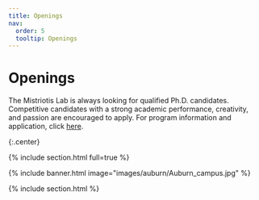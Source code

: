 ```yaml
---
title: Openings
nav:
  order: 5
  tooltip: Openings
---
```


# <i class="fas fa-users"></i>Openings


The Mistriotis Lab is always looking for qualified Ph.D. candidates. Competitive candidates with a strong academic performance, creativity, and passion are encouraged to apply. For program information and application, click [here](https://eng.auburn.edu/chen/academics/graduate/index.html).

{:.center}

{% include section.html full=true %}

{% include banner.html image="images/auburn/Auburn_campus.jpg" %}

{% include section.html %}
